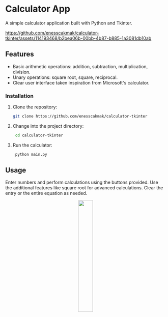 # Calculator App

A simple calculator application built with Python and Tkinter.



https://github.com/enesscakmak/calculator-tkinter/assets/114193468/b2bea06b-00bb-4b87-b885-1a3081db10ab



## Features

- Basic arithmetic operations: addition, subtraction, multiplication, division.
- Unary operations: square root, square, reciprocal.
- Clear user interface taken inspiration from Microsoft's calculator.


### Installation

1. Clone the repository:

   ```bash
   git clone https://github.com/enesscakmak/calculator-tkinter
2. Change into the project directory:
   ```bash
    cd calculator-tkinter
3. Run the calculator:
   ```bash
    python main.py

## Usage

Enter numbers and perform calculations using the buttons provided.
Use the additional features like square root for advanced calculations.
Clear the entry or the entire equation as needed.

<p align="center">
<img width="30%" height="30%" src="https://github.com/enesscakmak/calculator-tkinter/assets/114193468/a1e2c773-93eb-4f02-881f-99f209bf58e3">

</p>
